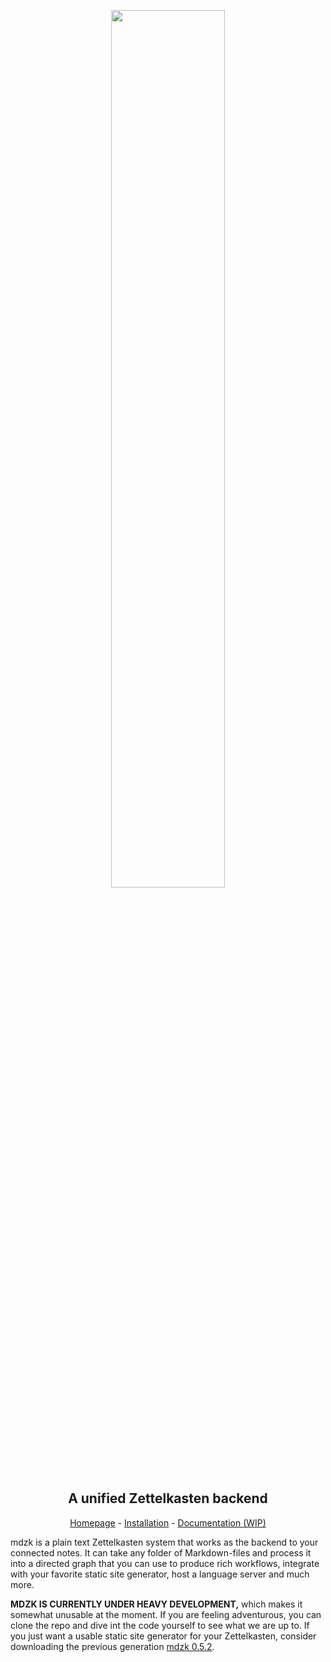 <p align="center">
<img width="60%" src="https://raw.githubusercontent.com/mdzk-rs/mdzk/main/public/mdzk_logo.png">
</p>

<h2 align="center">A unified Zettelkasten backend</h2>

<p align="center"><a href="https://mdzk.app">Homepage</a> - <a href="https://mdzk.app/docs/Installation">Installation</a> - <a href="https://mdzk.app/docs">Documentation (WIP)</a></p>

mdzk is a plain text Zettelkasten system that works as the backend to your connected notes. It can take any folder of Markdown-files and process it into a directed graph that you can use to produce rich workflows, integrate with your favorite static site generator, host a language server and much more.

**MDZK IS CURRENTLY UNDER HEAVY DEVELOPMENT,** which makes it somewhat unusable at the moment. If you are feeling adventurous, you can clone the repo and dive int the code yourself to see what we are up to. If you just want a usable static site generator for your Zettelkasten, consider downloading the previous generation [mdzk 0.5.2](https://github.com/mdzk-rs/mdzk/releases/tag/0.5.2).

<!-- Keeping this for future reference -->
<!-- These characters are disallowed in note filenames: `=`, <code>\`</code>, `^`, `#`, `|`, `:`, `/`, `[` and `]`. -->
